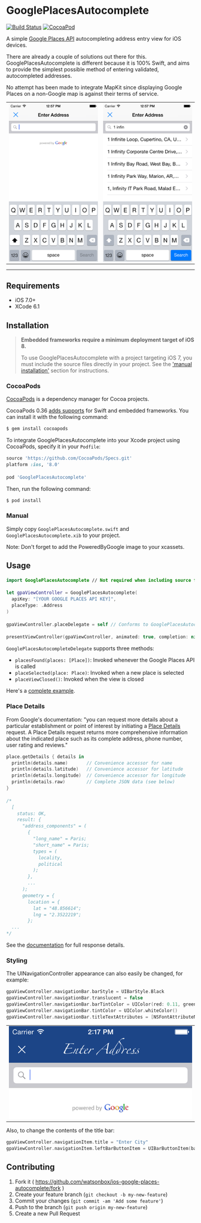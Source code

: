 # GooglePlacesAutocomplete

[![Build Status](http://img.shields.io/travis/watsonbox/ios_google_places_autocomplete.svg?style=flat)](https://travis-ci.org/watsonbox/ios_google_places_autocomplete)
[![CocoaPod](https://img.shields.io/cocoapods/v/GooglePlacesAutocomplete.svg)](http://cocoadocs.org/docsets/GooglePlacesAutocomplete/)

A simple [Google Places API](https://developers.google.com/places/documentation/autocomplete) autocompleting address entry view for iOS devices.

There are already a couple of solutions out there for this. GooglePlacesAutocomplete is different because it is 100% Swift, and aims to provide the simplest possible method of entering validated, autocompleted addresses.

No attempt has been made to integrate MapKit since displaying Google Places on a non-Google map is against their terms of service.

<table width="100%">
  <tr>
    <td align="left"><img src="Screenshots/view.png"/></td>
    <td align="right"><img src="Screenshots/search.png"/></td>
  </td>
</table>

----------


## Requirements

- iOS 7.0+
- XCode 6.1


## Installation

> **Embedded frameworks require a minimum deployment target of iOS 8.**
>
> To use GooglePlacesAutocomplete with a project targeting iOS 7, you must include the source files directly in your project. See the ['manual installation'](#manual) section for instructions.

### CocoaPods

[CocoaPods](http://cocoapods.org) is a dependency manager for Cocoa projects.

CocoaPods 0.36 [adds supports](http://blog.cocoapods.org/CocoaPods-0.36/) for Swift and embedded frameworks. You can install it with the following command:

```bash
$ gem install cocoapods
```

To integrate GooglePlacesAutocomplete into your Xcode project using CocoaPods, specify it in your `Podfile`:

```ruby
source 'https://github.com/CocoaPods/Specs.git'
platform :ios, '8.0'

pod 'GooglePlacesAutocomplete'
```

Then, run the following command:

```bash
$ pod install
```

### Manual

Simply copy `GooglePlacesAutocomplete.swift` and `GooglePlacesAutocomplete.xib` to your project.

Note: Don't forget to add the PoweredByGoogle image to your xcassets.


## Usage

```swift
import GooglePlacesAutocomplete // Not required when including source files directly in project

let gpaViewController = GooglePlacesAutocomplete(
  apiKey: "[YOUR GOOGLE PLACES API KEY]",
  placeType: .Address
)

gpaViewController.placeDelegate = self // Conforms to GooglePlacesAutocompleteDelegate

presentViewController(gpaViewController, animated: true, completion: nil)
```

`GooglePlacesAutocompleteDelegate` supports three methods:

- `placesFound(places: [Place])`: Invoked whenever the Google Places API is called
- `placeSelected(place: Place)`: Invoked when a new place is selected
- `placeViewClosed()`: Invoked when the view is closed

Here's a [complete example](https://github.com/watsonbox/ios_google_places_autocomplete/blob/master/GooglePlacesAutocompleteExample/GooglePlacesAutocompleteExample/ViewController.swift).

### Place Details

From Google's documentation: "you can request more details about a particular establishment or point of interest by initiating a [Place Details](https://developers.google.com/places/webservice/details) request. A Place Details request returns more comprehensive information about the indicated place such as its complete address, phone number, user rating and reviews."

```swift
place.getDetails { details in
  println(details.name)       // Convenience accessor for name
  println(details.latitude)   // Convenience accessor for latitude
  println(details.longitude)  // Convenience accessor for longitude
  println(details.raw)        // Complete JSON data (see below)
}

/*
  [
    status: OK,
    result: {
      "address_components" = (
        {
          "long_name" = Paris;
          "short_name" = Paris;
          types = (
            locality,
            political
          );
        },
        ...
      );
      geometry = {
        location = {
          lat = "48.856614";
          lng = "2.3522219";
        };
  ...
*/
```

See the [documentation](https://developers.google.com/places/webservice/details#PlaceDetailsResponses) for full response details.

### Styling

The UINavigationController appearance can also easily be changed, for example:

```swift
gpaViewController.navigationBar.barStyle = UIBarStyle.Black
gpaViewController.navigationBar.translucent = false
gpaViewController.navigationBar.barTintColor = UIColor(red: 0.11, green: 0.27, blue: 0.53, alpha: 1.0)
gpaViewController.navigationBar.tintColor = UIColor.whiteColor()
gpaViewController.navigationBar.titleTextAttributes = [NSFontAttributeName: UIFont(name: "Zapfino", size: 16.0)!]
```

<table>
  <tr>
    <td align="left"><img src="Screenshots/style.png"/></td>
  </td>
</table>

Also, to change the contents of the title bar:

```swift
gpaViewController.navigationItem.title = "Enter City"
gpaViewController.navigationItem.leftBarButtonItem = UIBarButtonItem(barButtonSystemItem: UIBarButtonSystemItem.Cancel, target: gpaViewController, action: "close")
```


## Contributing

1. Fork it ( https://github.com/watsonbox/ios-google-places-autocomplete/fork )
2. Create your feature branch (`git checkout -b my-new-feature`)
3. Commit your changes (`git commit -am 'Add some feature'`)
4. Push to the branch (`git push origin my-new-feature`)
5. Create a new Pull Request
